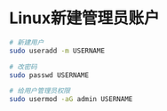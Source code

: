 # Linux新建管理员账户


```sh
# 新建用户
sudo useradd -m USERNAME

# 改密码
sudo passwd USERNAME

# 给用户管理员权限
sudo usermod -aG admin USERNAME
```
